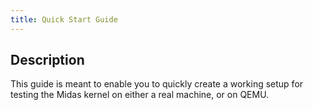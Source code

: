 ```yaml
---
title: Quick Start Guide
---
```


## Description

This guide is meant to enable you to quickly create a working setup for testing the Midas kernel on either a real machine, or on QEMU. 
